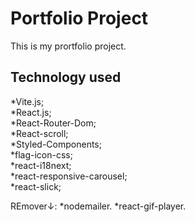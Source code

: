 
# Portfolio Project
This is my prortfolio project.

## Technology used
*Vite.js;  
*React.js;  
*React-Router-Dom;  
*React-scroll;  
*Styled-Components;  
*flag-icon-css;  
*react-i18next;  
*react-responsive-carousel;  
*react-slick;


REmover↓:
*nodemailer.
*react-gif-player.